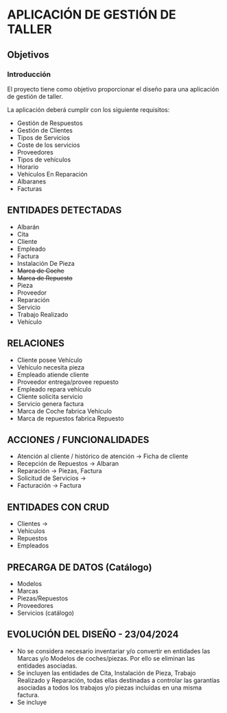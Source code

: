 # APLICACIÓN DE GESTIÓN DE TALLER

##  Objetivos

### Introducción

El proyecto tiene como objetivo proporcionar el diseño para una aplicación de gestión de taller.

La aplicación deberá cumplir con los siguiente requisitos:

 - Gestión de Respuestos
 - Gestión de Clientes
 - Tipos de Servicios
 - Coste de los servicios
 - Proveedores
 - Tipos de vehículos
 - Horario
 - Vehículos En Reparación
 - Albaranes
 - Facturas



## ENTIDADES  DETECTADAS

 - Albarán
 - Cita
 - Cliente
 - Empleado
 - Factura
 - Instalación De Pieza
 - ~~Marca de Coche~~
 - ~~Marca de Repuesto~~
 - Pieza
 - Proveedor
 - Reparación
 - Servicio
 - Trabajo Realizado
 - Vehículo


## RELACIONES

 - Cliente posee Vehículo
 - Vehículo necesita pieza
 - Empleado atiende cliente
 - Proveedor entrega/provee repuesto
 - Empleado repara vehículo
 - Cliente solicita servicio
 - Servicio genera factura
 - Marca de Coche fabrica Vehículo
 - Marca de repuestos fabrica Repuesto


## ACCIONES / FUNCIONALIDADES

 - Atención al cliente / histórico de atención -> Ficha de cliente
 - Recepción de Repuestos -> Albaran
 - Reparación -> Piezas, Factura
 - Solicitud de Servicios -> 
 - Facturación -> Factura
 

## ENTIDADES CON CRUD

 - Clientes  -> 
 - Vehículos
 - Repuestos
 - Empleados

 
## PRECARGA DE DATOS  (Catálogo)

- Modelos
- Marcas
- Piezas/Repuestos
- Proveedores
- Servicios (catálogo)








## EVOLUCIÓN DEL DISEÑO - 23/04/2024

 - No se considera necesario inventariar y/o convertir en entidades las Marcas y/o Modelos de coches/piezas. 
Por ello se eliminan las entidades asociadas.
 - Se incluyen las entidades de Cita, Instalación de Pieza, Trabajo Realizado y Reparación, todas ellas destinadas 
a controlar las garantías asociadas a todos los trabajos y/o piezas incluidas en una misma factura.   
 - Se incluye 